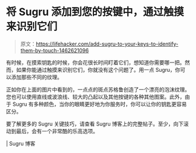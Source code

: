 # 将 Sugru 添加到您的按键中，通过触摸来识别它们

> 原文：<https://lifehacker.com/add-sugru-to-your-keys-to-identify-them-by-touch-1462621096>

有时候，在摸索钥匙的时候，你会花很长时间盯着它们，想知道你需要哪一把。然而，如果你能通过触摸来识别它们，你就没有这个问题了。用一点 Sugru，你可以添加那些不同的纹理。



正如你在上面的图片中看到的，一点点的斑点苏格鲁创造了一个漂亮的泡沫纹理。您也可以使用直线或波浪线、较大的凸起以及其他按键的各种其他图案。此外，由于 Sugru 有多种颜色，当你的眼睛更好地为你服务时，你可以让你的钥匙更容易区分。

要了解更多的 Sugru 关键技巧，请查看 Sugru 博客上的完整帖子。至少，向下滚动到最后，会有一个非常酷的乐高选项。

| Sugru 博客